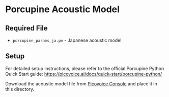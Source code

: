 # Porcupine Acoustic Model

## Required File

- `porcupine_params_ja.pv` - Japanese acoustic model

## Setup

For detailed setup instructions, please refer to the official Porcupine Python Quick Start guide:
https://picovoice.ai/docs/quick-start/porcupine-python/

Download the acoustic model file from [Picovoice Console](https://console.picovoice.ai/) and place it in this directory.